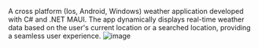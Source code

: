 A cross platform (Ios, Android, Windows) weather application developed with C# and .NET MAUI.
The app dynamically displays real-time weather data based on the user's current location or a searched location, providing a seamless user experience.
![image](https://github.com/user-attachments/assets/eae364b8-d201-4fb7-929c-515374758a01)
